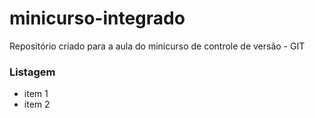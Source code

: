 # minicurso-integrado
Repositório criado para a aula do minicurso de controle de versão - GIT
### Listagem

- item 1
- item 2